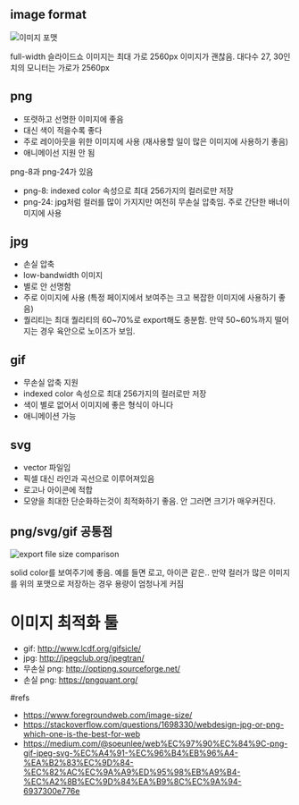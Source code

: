 image format
---

![이미지 포맷](https://i.stack.imgur.com/Ow8RZ.png)

full-width 슬라이드쇼 이미지는 최대 가로 2560px 이미지가 괜찮음. 대다수 27, 30인치의 모니터는 가로가 2560px


## png
* 또렷하고 선명한 이미지에 좋음
* 대신 색이 적을수록 좋다
* 주로 레이아웃을 위한 이미지에 사용 (재사용할 일이 많은 이미지에 사용하기 좋음)
* 애니메이선 지원 안 됨

png-8과 png-24가 있음

* png-8: indexed color 속성으로 최대 256가지의 컬러로만 저장
* png-24: jpg처럼 컬러를 많이 가지지만 여전히 무손실 압축임. 주로 간단한 배너이미지에 사용

## jpg
* 손실 압축
* low-bandwidth 이미지
* 별로 안 선명함
* 주로 이미지에 사용 (특정 페이지에서 보여주는 크고 복잡한 이미지에 사용하기 좋음)
* 퀄리티는 최대 퀄리티의 60~70%로 export해도 충분함. 만약 50~60%까지 떨어지는 경우 육안으로 노이즈가 보임.

## gif
* 무손실 압축 지원
* indexed color 속성으로 최대 256가지의 컬러로만 저장
* 색이 별로 없어서 이미지에 좋은 형식이 아니다
* 애니메이션 가능

## svg
* vector 파일임
* 픽셀 대신 라인과 곡선으로 이루어져있음
* 로고나 아이콘에 적합
* 모양을 최대한 단순화하는것이 최적화하기 좋음. 안 그러면 크기가 매우커진다.

## png/svg/gif 공통점

![export file size comparison](https://cdn.foregroundweb.com/wp-content/uploads/2016/03/adobe-lightroom-jpg-export-file-size-comparison.png)

solid color를 보여주기에 좋음. 예를 들면 로고, 아이콘 같은.. 만약 컬러가 많은 이미지를 위의 포맷으로 저장하는 경우 용량이 엄청나게 커짐

# 이미지 최적화 툴
* gif: http://www.lcdf.org/gifsicle/
* jpg: http://jpegclub.org/jpegtran/
* 무손실 png: http://optipng.sourceforge.net/
* 손실 png: https://pngquant.org/

#refs
* https://www.foregroundweb.com/image-size/
* https://stackoverflow.com/questions/1698330/webdesign-jpg-or-png-which-one-is-the-best-for-web
* https://medium.com/@soeunlee/web%EC%97%90%EC%84%9C-png-gif-jpeg-svg-%EC%A4%91-%EC%96%B4%EB%96%A4-%EA%B2%83%EC%9D%84-%EC%82%AC%EC%9A%A9%ED%95%98%EB%A9%B4-%EC%A2%8B%EC%9D%84%EA%B9%8C%EC%9A%94-6937300e776e